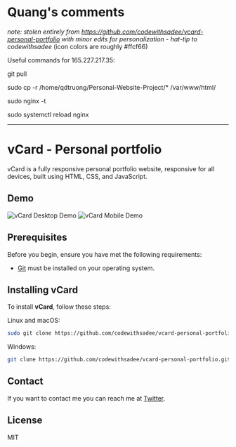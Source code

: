 # Quang's comments
*note: stolen entirely from https://github.com/codewithsadee/vcard-personal-portfolio with minor edits for personalization - hat-tip to codewithsadee*
(icon colors are roughly #ffcf66)

Useful commands for 165.227.217.35:

git pull 

sudo cp -r /home/qdtruong/Personal-Website-Project/* /var/www/html/

sudo nginx -t

sudo systemctl reload nginx

---------

# vCard - Personal portfolio

vCard is a fully responsive personal portfolio website, responsive for all devices, built using HTML, CSS, and JavaScript.

## Demo

![vCard Desktop Demo](./website-demo-image/desktop.png "Desktop Demo")
![vCard Mobile Demo](./website-demo-image/mobile.png "Mobile Demo")

## Prerequisites

Before you begin, ensure you have met the following requirements:

* [Git](https://git-scm.com/downloads "Download Git") must be installed on your operating system.

## Installing vCard

To install **vCard**, follow these steps:

Linux and macOS:

```bash
sudo git clone https://github.com/codewithsadee/vcard-personal-portfolio.git
```

Windows:

```bash
git clone https://github.com/codewithsadee/vcard-personal-portfolio.git
```

## Contact

If you want to contact me you can reach me at [Twitter](https://www.twitter.com/codewithsadee).

## License

MIT
